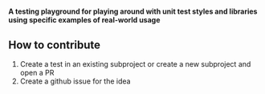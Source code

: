 #### A testing playground for playing around with unit test styles and libraries using specific examples of real-world usage

## How to contribute

1. Create a test in an existing subproject or create a new subproject and open a PR
2. Create a github issue for the idea